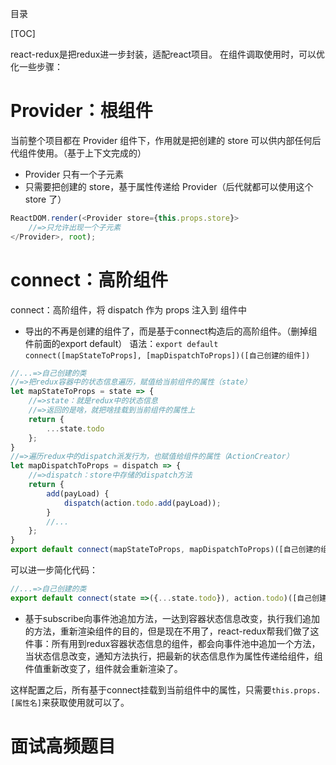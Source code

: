 目录

[TOC]



react-redux是把redux进一步封装，适配react项目。
在组件调取使用时，可以优化一些步骤：

# Provider：根组件
当前整个项目都在 Provider 组件下，作用就是把创建的 store 可以供内部任何后代组件使用。（基于上下文完成的）

- Provider 只有一个子元素
- 只需要把创建的 store，基于属性传递给 Provider（后代就都可以使用这个 store 了）

```js
ReactDOM.render(<Provider store={this.props.store}>
	//=>只允许出现一个子元素
</Provider>, root);
```

# connect：高阶组件
connect：高阶组件，将 dispatch 作为 props 注入到 组件中

- 导出的不再是创建的组件了，而是基于connect构造后的高阶组件。（删掉组件前面的export default）
语法：`export default connect([mapStateToProps], [mapDispatchToProps])([自己创建的组件])`

```javascript
//...=>自己创建的类
//=>把redux容器中的状态信息遍历，赋值给当前组件的属性（state）
let mapStateToProps = state => {
	//=>state：就是redux中的状态信息
	//=>返回的是啥，就把啥挂载到当前组件的属性上
	return {
		...state.todo
	};
}
//=>遍历redux中的dispatch派发行为，也赋值给组件的属性（ActionCreator）
let mapDispatchToProps = dispatch => {
	//=>dispatch：store中存储的dispatch方法
	return {
		add(payLoad) {
            dispatch(action.todo.add(payLoad));
        }
		//...
	};
}
export default connect(mapStateToProps, mapDispatchToProps)([自己创建的组件])
```
可以进一步简化代码：
```JavaScript
//...=>自己创建的类
export default connect(state =>({...state.todo}), action.todo)([自己创建的组件]);//=>为什么这么写可以：react-redux把ActionCreator中编写的方法（返回action对象的方法），自动构建成dispatch派发任务的方法，也就是mapDispatchToProps这种格式
```
- 基于subscribe向事件池追加方法，一达到容器状态信息改变，执行我们追加的方法，重新渲染组件的目的，但是现在不用了，react-redux帮我们做了这件事：所有用到redux容器状态信息的组件，都会向事件池中追加一个方法，当状态信息改变，通知方法执行，把最新的状态信息作为属性传递给组件，组件值重新改变了，组件就会重新渲染了。

这样配置之后，所有基于connect挂载到当前组件中的属性，只需要`this.props.[属性名]`来获取使用就可以了。





# 面试高频题目


